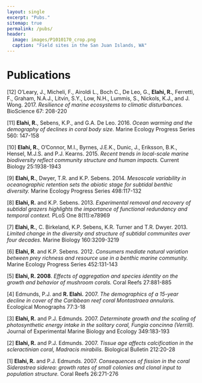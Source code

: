 ```yaml
---
layout: single
excerpt: "Pubs."
sitemap: true
permalink: /pubs/
header:
  image: images/P1010170_crop.png
  caption: "Field sites in the San Juan Islands, WA"  
---
```


# Publications

[12] O’Leary, J., Micheli, F., Airoldi L., Boch C., De Leo, G., **Elahi, R.**, Ferretti, F., Graham, N.A.J., Litvin, S.Y., Low, N.H., Lummis, S., Nickols, K.J., and J. Wong. 2017. *Resilience of marine ecosystems to climatic disturbances.* BioScience 67: 208-220

[11] **Elahi, R.**, Sebens, K.P., and G.A. De Leo. 2016. *Ocean warming and the demography of declines in coral body size.* Marine Ecology Progress Series 560: 147-158

[10] **Elahi, R.**, O’Connor, M.I., Byrnes, J.E.K., Dunic, J., Eriksson, B.K., Hensel, M.J.S. and P.J. Kearns. 2015. *Recent trends in local-scale marine biodiversity reflect community structure and human impacts.* Current Biology 25:1938-1943

[9] **Elahi, R.**, Dwyer, T.R. and K.P. Sebens. 2014. *Mesoscale variability in oceanographic retention sets the abiotic stage for subtidal benthic diversity.* Marine Ecology Progress Series 498:117-132

[8] **Elahi, R.** and K.P. Sebens. 2013. *Experimental removal and recovery of subtidal grazers highlights the importance of functional redundancy and temporal context.* PLoS One 8(11):e78969

[7] **Elahi, R.**, C. Birkeland, K.P. Sebens, K.R. Turner and T.R. Dwyer. 2013. *Limited change in the diversity and structure of subtidal communites over four decades.* Marine Biology 160:3209-3219

[6] **Elahi, R**. and K.P. Sebens. 2012. *Consumers mediate natural variation between prey richness and resource use in a benthic marine community.* Marine Ecology Progress Series 452:131-143

[5] **Elahi, R. 2008**. *Effects of aggregation and species identity on the growth and behavior of mushroom corals.* Coral Reefs 27:881-885

[4] Edmunds, P.J. and **R. Elahi.** 2007. *The demographics of a 15-year decline in cover of the Caribbean reef coral Montastraea annularis.* Ecological Monographs 77:3-18

[3] **Elahi, R.** and P.J. Edmunds. 2007. *Determinate growth and the scaling of photosynthetic 	energy intake in the solitary coral, Fungia concinna (Verrill).* Journal of Experimental Marine Biology and Ecology 349:183-193

[2] **Elahi, R.** and P.J. Edmunds. 2007. *Tissue age affects calcification in the scleractinian coral, Madracis mirabilis.* Biological Bulletin 212:20-28

[1] **Elahi, R.** and P.J. Edmunds. 2007. *Consequences of fission in the coral Siderastrea siderea: growth rates of small colonies and clonal input to population structure.* Coral Reefs 26:271-276
